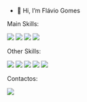 - 👋 Hi, I’m Flávio Gomes



<div>
  Main Skills:<p></p>
  <!---Imagem Python--->
  <img src="https://img.shields.io/badge/Python-14354C?style=for-the-badge&logo=python&logoColor=white">
  <!---Imagem Flask--->
  <img src="https://img.shields.io/badge/Flask-000000?style=for-the-badge&logo=flask&logoColor=white">
    <!---Imagem MY_SQL--->
  <img src="https://img.shields.io/badge/MySQL-00000F?style=for-the-badge&logo=mysql&logoColor=white">
    <!---Imagem SQLITE--->
  <img src="https://img.shields.io/badge/SQLite-07405E?style=for-the-badge&logo=sqlite&logoColor=white">
  <p></p>
  Other Skills:<p></p>
      <!---Imagem EXCEL--->
  <img src="https://img.shields.io/badge/Microsoft_Excel-217346?style=for-the-badge&logo=microsoft-excel&logoColor=white">
        <!---Imagem HTML--->
  <img src="https://img.shields.io/badge/HTML-239120?style=for-the-badge&logo=html5&logoColor=white">
        <!---Imagem JAVA--->
  <img src="https://img.shields.io/badge/Java-ED8B00?style=for-the-badge&logo=openjdk&logoColor=white">
        <!---Imagem PHP--->
  <img src="https://img.shields.io/badge/PHP-777BB4?style=for-the-badge&logo=php&logoColor=white">
        <!---Imagem bootst--->
  <img src="https://img.shields.io/badge/Bootstrap-563D7C?style=for-the-badge&logo=bootstrap&logoColor=white">
  <p></p>
  
  Contactos:
  <p></p>
  <a href="https://www.linkedin.com/in/fgomees" target="_blank" style="text-decoration:none;"><img src="https://img.shields.io/badge/LinkedIn-0077B5?style=for-the-badge&logo=linkedin&logoColor=white"></a>


  

  
  


  
</div>

          
<!---
fgomees/fgomees is a ✨ special ✨ repository because its `README.md` (this file) appears on your GitHub profile.
You can click the Preview link to take a look at your changes.
--->
